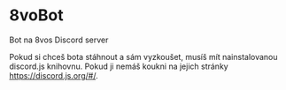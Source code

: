 # 8voBot
Bot na 8vos Discord server

Pokud si chceš bota stáhnout a sám vyzkoušet, musíš mít nainstalovanou discord.js knihovnu.
Pokud ji nemáš koukni na jejich stránky https://discord.js.org/#/.
